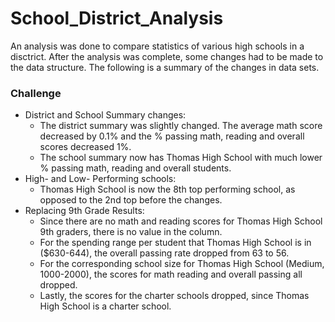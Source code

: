# School_District_Analysis
An analysis was done to compare statistics of various high schools in a disctrict. After the analysis was complete, some changes had to be made to the data structure. The following is a summary of the changes in data sets. 
### Challenge
  - District and School Summary changes:
      - The district summary was slightly changed. The average math score decreased by 0.1% and the % passing math, reading and overall scores decreased 1%. 
      - The school summary now has Thomas High School with much lower % passing math, reading and overall students. 
  - High- and Low- Performing schools:
      - Thomas High School is now the 8th top performing school, as opposed to the 2nd top before the changes. 
  - Replacing 9th Grade Results:
      - Since there are no math and reading scores for Thomas High School 9th graders, there is no value in the column. 
      - For the spending range per student that Thomas High School is in ($630-644), the overall passing rate dropped from 63 to 56.
      - For the corresponding school size for Thomas High School (Medium, 1000-2000), the scores for math reading and overall passing all dropped. 
      - Lastly, the scores for the charter schools dropped, since Thomas High School is a charter school. 
